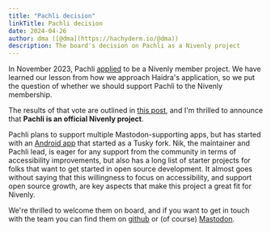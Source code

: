 ```yaml
---
title: "Pachli decision"
linkTitle: Pachli decision
date: 2024-04-26
author: dma ([@dma](https://hachyderm.io/@dma))
description: The board's decision on Pachli as a Nivenly project
---
```


In November 2023, Pachli [applied](/docs/applications/pachli/) to be a Nivenly
member project.  We have learned our lesson from how we approach Haidra's
application, so we put the question of whether we should support Pachli to
the Nivenly membership.

The results of that vote are outlined in
[this post](/blog/2024/04/13/first-vote-results/), and I'm thrilled to announce
that **Pachli is an official Nivenly project**.

Pachli plans to support multiple Mastodon-supporting apps, but has started with
an [Android app](https://pachli.app) that started as a Tusky fork.  Nik, the
maintainer and Pachli lead, is eager for any support from the community in
terms of accessibility improvements, but also has a long list of starter
projects for folks that want to get started in open source development.  It
almost goes without saying that this willingness to focus on accessibility, and
support open source growth, are key aspects that make this project a great fit
for Nivenly.

We're thrilled to welcome them on board, and if you want to get in touch with
the team you can find them on [github](https://github.com/pachli/) or (of
course) [Mastodon](https://mastodon.social/@pachli).
